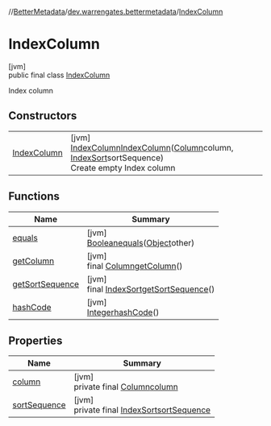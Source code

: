 //[BetterMetadata](../../../index.md)/[dev.warrengates.bettermetadata](../index.md)/[IndexColumn](index.md)

# IndexColumn

[jvm]\
public final class [IndexColumn](index.md)

Index column

## Constructors

| | |
|---|---|
| [IndexColumn](-index-column.md) | [jvm]<br>[IndexColumn](index.md)[IndexColumn](-index-column.md)([Column](../-column/index.md)column, [IndexSort](../-index-sort/index.md)sortSequence)<br>Create empty Index column |

## Functions

| Name | Summary |
|---|---|
| [equals](equals.md) | [jvm]<br>[Boolean](https://docs.oracle.com/javase/8/docs/api/java/lang/Boolean.html)[equals](equals.md)([Object](https://docs.oracle.com/javase/8/docs/api/java/lang/Object.html)other) |
| [getColumn](get-column.md) | [jvm]<br>final [Column](../-column/index.md)[getColumn](get-column.md)() |
| [getSortSequence](get-sort-sequence.md) | [jvm]<br>final [IndexSort](../-index-sort/index.md)[getSortSequence](get-sort-sequence.md)() |
| [hashCode](hash-code.md) | [jvm]<br>[Integer](https://docs.oracle.com/javase/8/docs/api/java/lang/Integer.html)[hashCode](hash-code.md)() |

## Properties

| Name | Summary |
|---|---|
| [column](index.md#-368456158%2FProperties%2F-1216412040) | [jvm]<br>private final [Column](../-column/index.md)[column](index.md#-368456158%2FProperties%2F-1216412040) |
| [sortSequence](index.md#721860057%2FProperties%2F-1216412040) | [jvm]<br>private final [IndexSort](../-index-sort/index.md)[sortSequence](index.md#721860057%2FProperties%2F-1216412040) |
